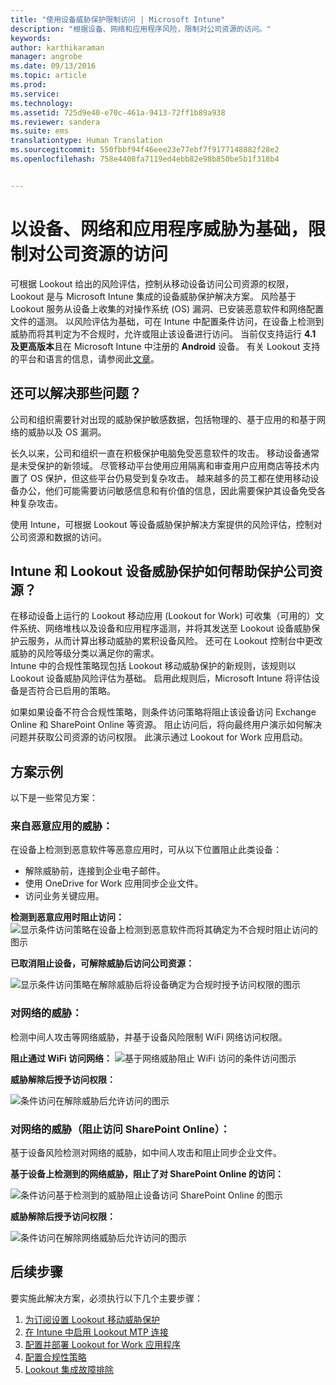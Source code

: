 ```yaml
---
title: "使用设备威胁保护限制访问 | Microsoft Intune"
description: "根据设备、网络和应用程序风险，限制对公司资源的访问。"
keywords: 
author: karthikaraman
manager: angrobe
ms.date: 09/13/2016
ms.topic: article
ms.prod: 
ms.service: 
ms.technology: 
ms.assetid: 725d9e40-e70c-461a-9413-72ff1b89a938
ms.reviewer: sandera
ms.suite: ems
translationtype: Human Translation
ms.sourcegitcommit: 550fbbf94f46eee23e77ebf7f9177148882f28e2
ms.openlocfilehash: 758e4408fa7119ed4ebb82e98b850be5b1f318b4


---
```


# 以设备、网络和应用程序威胁为基础，限制对公司资源的访问
可根据 Lookout 给出的风险评估，控制从移动设备访问公司资源的权限，Lookout 是与 Microsoft Intune 集成的设备威胁保护解决方案。 风险基于 Lookout 服务从设备上收集的对操作系统 (OS) 漏洞、已安装恶意软件和网络配置文件的遥测。 以风险评估为基础，可在 Intune 中配置条件访问，在设备上检测到威胁而将其判定为不合规时，允许或阻止该设备进行访问。  当前仅支持运行 **4.1 及更高版本**且在 Microsoft Intune 中注册的 **Android** 设备。  有关 Lookout 支持的平台和语言的信息，请参阅此[文章](https://personal.support.lookout.com/hc/en-us/articles/114094140253)。
## 还可以解决那些问题？
公司和组织需要针对出现的威胁保护敏感数据，包括物理的、基于应用的和基于网络的威胁以及 OS 漏洞。

长久以来，公司和组织一直在积极保护电脑免受恶意软件的攻击。 移动设备通常是未受保护的新领域。 尽管移动平台使用应用隔离和审查用户应用商店等技术内置了 OS 保护，但这些平台仍易受到复杂攻击。 越来越多的员工都在使用移动设备办公，他们可能需要访问敏感信息和有价值的信息，因此需要保护其设备免受各种复杂攻击。

使用 Intune，可根据 Lookout 等设备威胁保护解决方案提供的风险评估，控制对公司资源和数据的访问。

## Intune 和 Lookout 设备威胁保护如何帮助保护公司资源？
在移动设备上运行的 Lookout 移动应用 (Lookout for Work) 可收集（可用的）文件系统、网络堆栈以及设备和应用程序遥测，并将其发送至 Lookout 设备威胁保护云服务，从而计算出移动威胁的累积设备风险。 还可在 Lookout 控制台中更改威胁的风险等级分类以满足你的需求。  
Intune 中的合规性策略现包括 Lookout 移动威胁保护的新规则，该规则以 Lookout 设备威胁风险评估为基础。 启用此规则后，Microsoft Intune 将评估设备是否符合已启用的策略。

如果如果设备不符合合规性策略，则条件访问策略将阻止该设备访问 Exchange Online 和 SharePoint Online 等资源。 阻止访问后，将向最终用户演示如何解决问题并获取公司资源的访问权限。 此演示通过 Lookout for Work 应用启动。

## 方案示例
以下是一些常见方案：
### 来自恶意应用的威胁：
在设备上检测到恶意软件等恶意应用时，可从以下位置阻止此类设备：
* 解除威胁前，连接到企业电子邮件。
* 使用 OneDrive for Work 应用同步企业文件。
* 访问业务关键应用。

**检测到恶意应用时阻止访问：**
![ 显示条件访问策略在设备上检测到恶意软件而将其确定为不合规时阻止访问的图示](../media/mtp/malicious-apps-blocked.png)

**已取消阻止设备，可解除威胁后访问公司资源：**

![显示条件访问策略在解除威胁后将设备确定为合规时授予访问权限的图示](../media/mtp/malicious-apps-unblocked.png)
### 对网络的威胁：
检测中间人攻击等网络威胁，并基于设备风险限制 WiFi 网络访问权限。

**阻止通过 WiFi 访问网络：**
![基于网络威胁阻止 WiFi 访问的条件访问图示](../media/mtp/network-wifi-blocked.png)

**威胁解除后授予访问权限：**

![条件访问在解除威胁后允许访问的图示](../media/mtp/network-wifi-unblocked.png)
### 对网络的威胁（阻止访问 SharePoint Online）：

基于设备风险检测对网络的威胁，如中间人攻击和阻止同步企业文件。

**基于设备上检测到的网络威胁，阻止了对 SharePoint Online 的访问：**

![条件访问基于检测到的威胁阻止设备访问 SharePoint Online 的图示](../media/mtp/network-spo-blocked.png)


**威胁解除后授予访问权限：**

![条件访问在解除网络威胁后允许访问的图示](../media/mtp/network-spo-unblocked.png)

## 后续步骤
要实施此解决方案，必须执行以下几个主要步骤：
1.  [为订阅设置 Lookout 移动威胁保护](set-up-your-subscription-with-lookout-mtp.md)
2.  [在 Intune 中启用 Lookout MTP 连接](enable-lookout-mtp-connection-in-intune.md)
3.  [配置并部署 Lookout for Work 应用程序](configure-and-deploy-lookout-for-work-apps.md)
4.  [配置合规性策略](enable-device-threat-protection-rule-in-compliance-policy.md)
5.  [Lookout 集成故障排除](http://docs.microsoft.com/en-us/intune/troubleshoot/troubleshooting-lookout-integration)



<!--HONumber=Sep16_HO4-->


